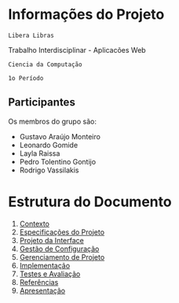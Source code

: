# Informações do Projeto
`Libera Libras`  

Trabalho Interdisciplinar - Aplicacões Web

`Ciencia da Computação`

`1o Período`

## Participantes

Os membros do grupo são: 
- Gustavo Araújo Monteiro
- Leonardo Gomide
- Layla Raissa
- Pedro Tolentino Gontijo
- Rodrigo Vassilakis

# Estrutura do Documento

1. [Contexto](1-Contexto.md)
2. [Especificações do Projeto](2-Especificação.md)
3. [Projeto da Interface](3-Interface.md)
4. [Gestão de Configuração](4-Gestão-Configuração.md)
5. [Gerenciamento de Projeto](5-Gerenciamento-Projeto.md)
6. [Implementação](6-Implementação.md)
7. [Testes e Avaliação](7-Testes.md)
8. [Referências](8-Referências.md)
9. [Apresentação](9-Apresentação.md)
